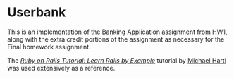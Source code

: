 # Userbank

This is an implementation of the Banking Application assignment from HW1, along with the extra credit portions of the assignment as necessary for the Final homework assignment.

The [*Ruby on Rails Tutorial: Learn Rails by Example*](http://railstutorial.org/) tutorial by [Michael Hartl](http://michaelhartl.com/) was used extensively as a reference.